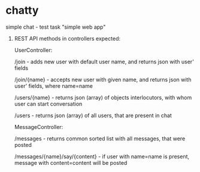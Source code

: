 # chatty
simple chat - test task "simple web app"

1. REST API
  methods in controllers expected:
  
    UserController:
    
    /join   -  adds new user with default user name, and returns json with user' fields
     
    /join/{name} -  accepts new user with given name, and returns json with user' fields, where name=name
    
    /users/{name} - returns json (array) of objects interlocutors, with whom user can start conversation
    
    /users - returns json (array) of all users, that are present in chat
    
    MessageController:
    
    /messages - returns common sorted list with all messages, that were posted 
    
    /messages/{name}/say/{content} - if user with name=name is present, message with content=content will be posted 
